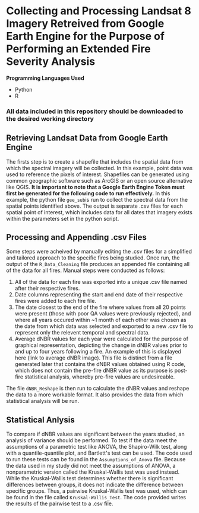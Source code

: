 # Collecting and Processing Landsat 8 Imagery Retreived from Google Earth Engine for the Purpose of Performing an Extended Fire Severity Analysis

**Programming Languages Used**
- Python
- R

### All data included in this repository should be downloaded to the desired working directory

## Retrieving Landsat Data from Google Earth Engine
The firsts step is to create a shapefile that includes the spatial data from which the spectral imagery will be collected. In this example, point data was used to reference the pixels of interest. Shapefiles can be generated using common geographic software such as ArcGIS or an open source alternative like QGIS. **It is important to note that a Google Earth Engine Token must first be generated for the following code to run effectively.**
In this example, the python file `gee_sub`is run to collect the spectral data from the spatial points identified above. 
The output is separate .csv files for each spatial point of interest, which includes data for all dates that imagery exists within the parameters set in the python script.

## Processing and Appending .csv Files
Some steps were acheived by manually editing the .csv files for a simplified and tailored approach to the specific fires being studied. 
Once run, the output of the `R_Data_Cleaning` file produces an appended file containing all of the data for all fires. 
Manual steps were conducted as follows:
  1. All of the data for each fire was exported into a unique .csv file named after their respective fires. 
  2. Date columns representing the start and end date of their respective fires were added to each fire file.
  3. The date closest to the end of the fire where values from all 20 points were present (those with poor QA values were previously rejected), and where all years occured within ~1 month of each other was chosen as the date from which data was selected and exported to a new .csv file to represent only the relevent temporal and spectral data.
  4. Average dNBR values for each year were calculated for the purpose of graphical representation, depicting the change in dNBR values prior to and up to four years following a fire. An example of this is displayed here (link to average dNBR image). This file is distinct from a file generated later that contains the dNBR values obtained using R code, which does not contain the pre-fire dNBR value as its purpose is post-fire statistical analysis, whereby pre-fire values are undesireable. 

The file `dNBR_Reshape` is then run to calculate the dNBR values and reshape the data to a more workable format. It also provides the data from which statistical analysis will be run. 

## Statistical Anlysis
To compare if dNBR values are significant between the years studied, an analysis of variance should be performed. To test if the data meet the assumptions of a parametric test like ANOVA, the Shapiro-Wilk test, along with a quantile-quantile plot, and Bartlett's test can be used. The code used to run these tests can be found in the `Assumptions_of_Anova` file. Because the data used in my study did not meet the assumptions of ANOVA, a nonparametric version called the Kruskal-Wallis test was used instead. While the Kruskal-Wallis test determines whether there is significant differences between groups, it does not indicate the difference between specific groups. Thus, a pairwise Kruskal-Wallis test was used, which can be found in the file called `Kruskal-Wallis_Test`. The code provided writes the results of the pairwise test to a .csv file. 
